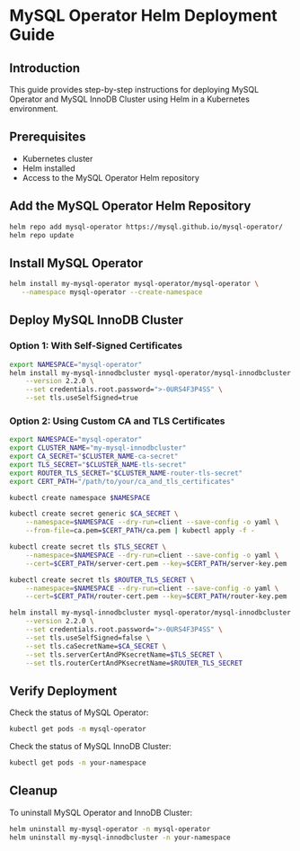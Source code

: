 # MySQL Operator Helm Deployment Guide

## Introduction
This guide provides step-by-step instructions for deploying MySQL Operator and MySQL InnoDB Cluster using Helm in a Kubernetes environment.

## Prerequisites
- Kubernetes cluster
- Helm installed
- Access to the MySQL Operator Helm repository

## Add the MySQL Operator Helm Repository
```sh
helm repo add mysql-operator https://mysql.github.io/mysql-operator/
helm repo update
```

## Install MySQL Operator
```sh
helm install my-mysql-operator mysql-operator/mysql-operator \
   --namespace mysql-operator --create-namespace
```

## Deploy MySQL InnoDB Cluster

### Option 1: With Self-Signed Certificates
```sh
export NAMESPACE="mysql-operator"
helm install my-mysql-innodbcluster mysql-operator/mysql-innodbcluster -n $NAMESPACE \
    --version 2.2.0 \
    --set credentials.root.password=">-0URS4F3P4SS" \
    --set tls.useSelfSigned=true
```

### Option 2: Using Custom CA and TLS Certificates
```sh
export NAMESPACE="mysql-operator"
export CLUSTER_NAME="my-mysql-innodbcluster"
export CA_SECRET="$CLUSTER_NAME-ca-secret"
export TLS_SECRET="$CLUSTER_NAME-tls-secret"
export ROUTER_TLS_SECRET="$CLUSTER_NAME-router-tls-secret"
export CERT_PATH="/path/to/your/ca_and_tls_certificates"

kubectl create namespace $NAMESPACE

kubectl create secret generic $CA_SECRET \
    --namespace=$NAMESPACE --dry-run=client --save-config -o yaml \
    --from-file=ca.pem=$CERT_PATH/ca.pem | kubectl apply -f -

kubectl create secret tls $TLS_SECRET \
    --namespace=$NAMESPACE --dry-run=client --save-config -o yaml \
    --cert=$CERT_PATH/server-cert.pem --key=$CERT_PATH/server-key.pem | kubectl apply -f -

kubectl create secret tls $ROUTER_TLS_SECRET \
    --namespace=$NAMESPACE --dry-run=client --save-config -o yaml \
    --cert=$CERT_PATH/router-cert.pem --key=$CERT_PATH/router-key.pem | kubectl apply -f -

helm install my-mysql-innodbcluster mysql-operator/mysql-innodbcluster -n $NAMESPACE \
    --version 2.2.0 \
    --set credentials.root.password=">-0URS4F3P4SS" \
    --set tls.useSelfSigned=false \
    --set tls.caSecretName=$CA_SECRET \
    --set tls.serverCertAndPKsecretName=$TLS_SECRET \
    --set tls.routerCertAndPKsecretName=$ROUTER_TLS_SECRET
```

## Verify Deployment
Check the status of MySQL Operator:
```sh
kubectl get pods -n mysql-operator
```

Check the status of MySQL InnoDB Cluster:
```sh
kubectl get pods -n your-namespace
```

## Cleanup
To uninstall MySQL Operator and InnoDB Cluster:
```sh
helm uninstall my-mysql-operator -n mysql-operator
helm uninstall my-mysql-innodbcluster -n your-namespace
```

